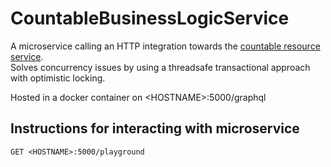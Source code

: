 # CountableBusinessLogicService

A microservice calling an HTTP integration towards the [countable resource service](https://github.com/JesperMoellerJakobsen/CountableResourceService).  
Solves concurrency issues by using a threadsafe transactional approach with optimistic locking.

Hosted in a docker container on &lt;HOSTNAME&gt;:5000/graphql

## Instructions for interacting with microservice

```
GET <HOSTNAME>:5000/playground
```
